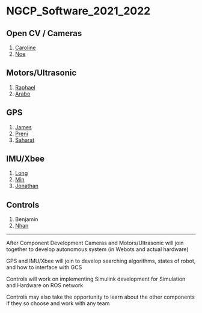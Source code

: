 # NGCP_Software_2021_2022

## Open CV / Cameras
1. [Caroline](https://github.com/qdttdev)
2. [Noe](https://github.com/norivera)

## Motors/Ultrasonic
1. [Raphael](https://github.com/Raphael-CN)
2. [Arabo](https://github.com/ForGodByGod)

## GPS
1. [James](https://github.com/jameshuynh1997)
2. [Preni](https://github.com/PreniAmi)
3. [Saharat](https://github.com/Saharat12)

## IMU/Xbee
1. [Long](https://github.com/KingFuGitHub)
2. [Min](https://github.com/minjung1004)
3. [Jonathan](https://github.com/GojiraSan1998)

## Controls
1. Benjamin
2. [Nhan](https://github.com/julywaters)

------------------------------

After Component Development
Cameras and Motors/Ultrasonic will join together to develop autonomous system (in Webots and actual hardware)

GPS and IMU/Xbee will join to develop searching algorithms, states of robot, and how to interface with GCS

Controls will work on implementing Simulink development for Simulation and Hardware on ROS network

Controls may also take the opportunity to learn about the other components if they so choose and work with any team
